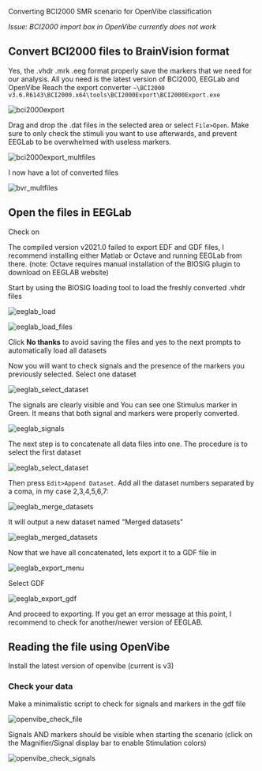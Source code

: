 Converting BCI2000 SMR scenario for OpenVibe classification

*Issue: BCI2000 import box in OpenVibe currently does not work*

## Convert BCI2000 files to BrainVision format

Yes, the .vhdr .mrk .eeg format properly save the markers that we need for our analysis.
All you need is the latest version of BCI2000, EEGLab and OpenVibe
Reach the export converter `~\BCI2000 v3.6.R6143\BCI2000.x64\tools\BCI2000Export\BCI2000Export.exe`

![bci2000export](.\img\bci2000export.png)

Drag and drop the .dat files in the selected area or select    `File>Open`. Make sure to only check the stimuli you want to use afterwards, and prevent EEGLab to be overwhelmed with useless markers.

![bci2000export_multfiles](.\img\bci2000export_multfiles.png)

I now have a lot of converted files

![bvr_multfiles](.\img\bvr_multfiles.png)

## Open the files in EEGLab

Check on 

[EEGLab download page]: https://sccn.ucsd.edu/eeglab/downloadtoolbox.php

The compiled version v2021.0 failed to export EDF and GDF files, I recommend installing either Matlab or Octave and running EEGLab from there. (note: Octave requires manual installation of the BIOSIG plugin to download on EEGLAB website)

Start by using the BIOSIG loading tool to load the freshly converted .vhdr files

![eeglab_load](.\img\eeglab_load.png)

![eeglab_load_files](.\img\eeglab_load_files.png)

Click **No thanks** to avoid saving the files and yes to the next prompts to automatically load all datasets

Now you will want to check signals and the presence of the markers you previously selected. 
Select one dataset

![eeglab_select_dataset](.\img\eeglab_select_dataset.png)

The signals are clearly visible and You can see one Stimulus marker in Green. It means that both signal and markers were properly converted.

![eeglab_signals](.\img\eeglab_signals.png)

The next step is to concatenate all data files into one. The procedure is to select the first dataset

![eeglab_select_dataset](.\img\eeglab_select_dataset.png)

Then press `Edit>Append Dataset`. Add all the dataset numbers separated by a coma, in my case 2,3,4,5,6,7:

![eeglab_merge_datasets](.\img\eeglab_merge_datasets.png)

It will output a new dataset named "Merged datasets"

![eeglab_merged_datasets](.\img\eeglab_merged_datasets.png)

Now that we have all concatenated, lets export it to a GDF file in 

![eeglab_export_menu](.\img\eeglab_export_menu.png)

Select GDF

![eeglab_export_gdf](.\img\eeglab_export_gdf.png)

And proceed to exporting.
If you get an error message at this point, I recommend to check for another/newer version of EEGLAB.

## Reading the file using OpenVibe 

Install the latest version of openvibe (current is v3)

### Check your data

Make a minimalistic script to check for signals and markers in the gdf file



![openvibe_check_file](.\img\openvibe_check_file.png)

Signals AND markers should be visible when starting the scenario (click on the Magnifier/Signal display bar to enable Stimulation colors)

![openvibe_check_signals](.\img\openvibe_check_signals.png)